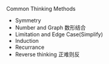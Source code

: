Common Thinking Methods

* Symmetry
* Number and Graph 数形结合
* Limitation and Edge Case\(Simplify\)
* Induction
* Recurrance
* Reverse thinking 正难则反



